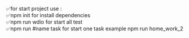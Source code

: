 ✅for start project use :  
✅npm init for install dependencies  
✅npm run wdio for start all test  
✅npm run #name task for start one task example npm run home_work_2  
